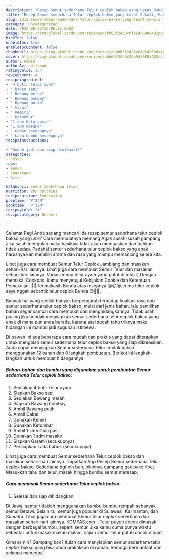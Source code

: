 ```yaml
---
description: "Resep Semur sederhana Telur ceplok bakso yang Lezat Sekali, Mantap"
title: "Resep Semur sederhana Telur ceplok bakso yang Lezat Sekali, Mantap"
slug: 1313-resep-semur-sederhana-telur-ceplok-bakso-yang-lezat-sekali-mantap
category: Uncategorized
date: 2022-06-23T22:06:25.669Z
image: https://img-global.cpcdn.com/recipes/abb63f24c3c0fa54/680x482cq70/semur-sederhana-telur-ceplok-bakso-foto-resep-utama.jpg
hideToc: false
enableToc: true
enableTocContent: false
thumbnail: https://img-global.cpcdn.com/recipes/abb63f24c3c0fa54/680x482cq70/semur-sederhana-telur-ceplok-bakso-foto-resep-utama.jpg
cover: https://img-global.cpcdn.com/recipes/abb63f24c3c0fa54/680x482cq70/semur-sederhana-telur-ceplok-bakso-foto-resep-utama.jpg
author: Admin
authorAv: notfound
ratingvalue: 3.4
reviewcount: 4
recipeingredient:
- "4 butir Telur ayam"
- " Bakso sapi"
- " Bawang merah"
- " Bawang bombay"
- " Bawang putih"
- " Cabai"
- " Kemiri"
- " Ketumbar"
- "1 sdm Gula pasir"
- "1 sdm masako"
- " Garam secukupnya"
- " Lada bubuk secukupnya"
recipeinstructions:

- "Sudah jadi dan siap dinikmati!"
categories:
- Resep
tags:
- semur
- sederhana
- telur

katakunci: semur sederhana telur 
nutrition: 205 calories
recipecuisine: Indonesian
preptime: "PT24M"
cooktime: "PT36M"
recipeyield: "4"
recipecategory: Dessert

---
```



Selamat Pagi Anda sedang mencari ide resep semur sederhana telur ceplok bakso yang unik? Cara membuatnya memang Agak susah-susah gampang. Jika salah mengolah maka hasilnya tidak akan memuaskan dan bahkan tidak sedap. Padahal semur sederhana telur ceplok bakso yang enak harusnya kan memiliki aroma dan rasa yang mampu memancing selera kita.


Lihat juga cara membuat Semur Telur Ceplok Jamblang dan masakan sehari-hari lainnya. Lihat juga cara membuat Semur Telur dan masakan sehari-hari lainnya. Variasi menu telur ayam yang patut dicoba :) Dengan memakai Cookpad, kamu menyetujui Kebijakan Cookie dan Ketentuan Pemakaian. 🙏🙏Terimakasih Bunda atas resepnya 😍😍😍,cuma telur ceplok saya nggak secantik telur ceplok Bunda 😊🤭🤭.

Banyak hal yang sedikit banyak berpengaruh terhadap kualitas rasa dari semur sederhana telur ceplok bakso, mulai dari jenis bahan, lalu pemilihan bahan segar sampai cara membuat dan menghidangkannya. Tidak usah pusing jika hendak menyiapkan semur sederhana telur ceplok bakso yang enak di mana pun anda berada, karena asal sudah tahu triknya maka hidangan ini mampu jadi suguhan istimewa.


Di bawah ini ada beberapa cara mudah dan praktis yang dapat diterapkan untuk mengolah semur sederhana telur ceplok bakso yang siap dikreasikan. Anda dapat menyiapkan Semur sederhana Telur ceplok bakso menggunakan 12 bahan dan 0 langkah pembuatan. Berikut ini langkah-langkah untuk membuat hidangannya.

<!--inarticleads1-->

##### Bahan-bahan dan bumbu yang digunakan untuk pembuatan Semur sederhana Telur ceplok bakso:

1. Sediakan 4 butir Telur ayam
1. Siapkan  Bakso sapi
1. Sediakan  Bawang merah
1. Siapkan  Bawang bombay
1. Ambil  Bawang putih
1. Ambil  Cabai
1. Gunakan  Kemiri
1. Gunakan  Ketumbar
1. Ambil 1 sdm Gula pasir
1. Gunakan 1 sdm masako
1. Siapkan  Garam (secukupnya)
1. Persiapkan  Lada bubuk (secukupnya)


Lihat juga cara membuat Semur sederhana Telur ceplok bakso dan masakan sehari-hari lainnya. Dapatkan App Resep Semur sederhana Telur ceplok bakso. Sederhana bgt nih bun, bikinnya gampang gak pake ribet. Masukkan tahu dan telur, masak hingga bumbu semur meresap. 

<!--inarticleads2-->

##### Cara memasak Semur sederhana Telur ceplok bakso:


1. Selesai dan siap dihidangkan!

Di Jawa, semur tidaklah menggunakan bumbu-bumbu rempah sebanyak semur Betawi. Selain itu, semur juga populer di Sulawesi, Kalimantan, dan Sumatra. Lihat juga cara membuat Semur telur ceplok sederhana dan masakan sehari-hari lainnya. KOMPAS.com - Telur puyuh cocok dimasak dengan berbagai bumbu, seperti semur. Jika kamu cuma punya waktu sebentar untuk masak makan malam, sajian semur telur putuh cocok dibuat. 

Gimana nih? Gampang kan? Itulah cara menyiapkan semur sederhana telur ceplok bakso yang bisa anda praktikkan di rumah. Semoga bermanfaat dan selamat mencoba!
